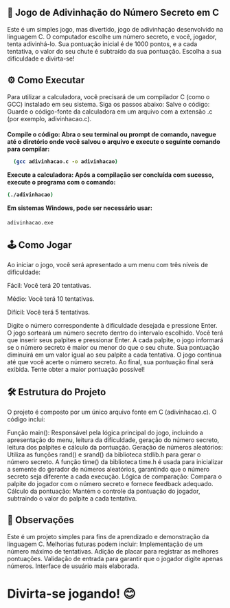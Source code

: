 <h2>🔢 Jogo de Adivinhação do Número Secreto em C</h2>
<p>Este é um simples jogo, mas divertido, jogo de adivinhação desenvolvido na linguagem C. O computador escolhe um número secreto, e você, jogador, tenta adivinhá-lo. Sua pontuação inicial é de 1000 pontos, e a cada tentativa, o valor do seu chute é subtraído da sua pontuação. Escolha a sua dificuldade e divirta-se!</p> 

<h2>⚙️ Como Executar</h2>
<p>Para utilizar a calculadora, você precisará de um compilador C (como o GCC) instalado em seu sistema. Siga os passos abaixo:
Salve o código: Guarde o código-fonte da calculadora em um arquivo com a extensão .c (por exemplo, adivinhacao.c).</p>

<h4>Compile o código: Abra o seu terminal ou prompt de comando, navegue até o diretório onde você salvou o arquivo e execute o seguinte comando para compilar:

```bash
  (gcc adivinhacao.c -o adivinhacao)
```  
Execute a calculadora: Após a compilação ser concluída com sucesso, execute o programa com o comando:

```bash
(./adivinhacao)
```
Em sistemas Windows, pode ser necessário usar:</h4>

```bash
adivinhacao.exe
```          
<h2>🕹️ Como Jogar</h2>
<p>Ao iniciar o jogo, você será apresentado a um menu com três níveis de dificuldade:

Fácil: Você terá 20 tentativas.

Médio: Você terá 10 tentativas.

Difícil: Você terá 5 tentativas.

Digite o número correspondente à dificuldade desejada e pressione Enter.
O jogo sorteará um número secreto dentro do intervalo escolhido.
Você terá que inserir seus palpites e pressionar Enter.
A cada palpite, o jogo informará se o número secreto é maior ou menor do que o seu chute.
Sua pontuação diminuirá em um valor igual ao seu palpite a cada tentativa.
O jogo continua até que você acerte o número secreto.
Ao final, sua pontuação final será exibida. Tente obter a maior pontuação possível!</p>

<h2>🛠️ Estrutura do Projeto</h2>
<p>O projeto é composto por um único arquivo fonte em C (adivinhacao.c). O código inclui:

Função main(): Responsável pela lógica principal do jogo, incluindo a apresentação do menu, leitura da dificuldade, geração do número secreto, leitura dos palpites e cálculo da pontuação.
Geração de números aleatórios: Utiliza as funções rand() e srand() da biblioteca stdlib.h para gerar o número secreto. A função time() da biblioteca time.h é usada para inicializar a semente do gerador de números aleatórios, garantindo que o número secreto seja diferente a cada execução.
Lógica de comparação: Compara o palpite do jogador com o número secreto e fornece feedback adequado.
Cálculo da pontuação: Mantém o controle da pontuação do jogador, subtraindo o valor do palpite a cada tentativa.</p>

<h2>📝 Observações</h2>
<p>Este é um projeto simples para fins de aprendizado e demonstração da linguagem C.
Melhorias futuras podem incluir:
Implementação de um número máximo de tentativas.
Adição de placar para registrar as melhores pontuações.
Validação de entrada para garantir que o jogador digite apenas números.
Interface de usuário mais elaborada.</p>

<h1>Divirta-se jogando! 😊</h1>
